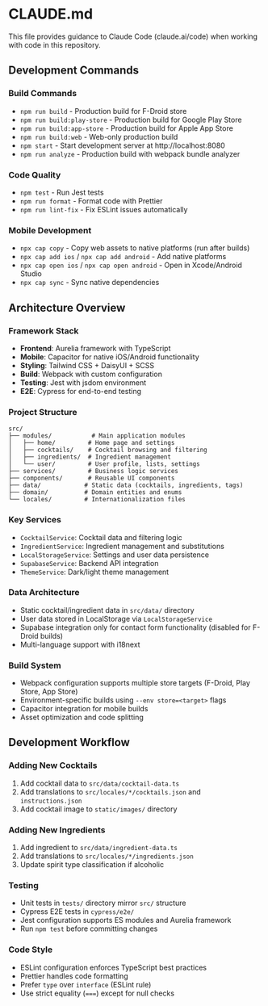 # CLAUDE.md

This file provides guidance to Claude Code (claude.ai/code) when working with code in this repository.

## Development Commands

### Build Commands
- `npm run build` - Production build for F-Droid store
- `npm run build:play-store` - Production build for Google Play Store
- `npm run build:app-store` - Production build for Apple App Store  
- `npm run build:web` - Web-only production build
- `npm start` - Start development server at http://localhost:8080
- `npm run analyze` - Production build with webpack bundle analyzer

### Code Quality
- `npm test` - Run Jest tests
- `npm run format` - Format code with Prettier
- `npm run lint-fix` - Fix ESLint issues automatically

### Mobile Development
- `npx cap copy` - Copy web assets to native platforms (run after builds)
- `npx cap add ios` / `npx cap add android` - Add native platforms
- `npx cap open ios` / `npx cap open android` - Open in Xcode/Android Studio
- `npx cap sync` - Sync native dependencies

## Architecture Overview

### Framework Stack
- **Frontend**: Aurelia framework with TypeScript
- **Mobile**: Capacitor for native iOS/Android functionality
- **Styling**: Tailwind CSS + DaisyUI + SCSS
- **Build**: Webpack with custom configuration
- **Testing**: Jest with jsdom environment
- **E2E**: Cypress for end-to-end testing

### Project Structure
```
src/
├── modules/           # Main application modules
│   ├── home/         # Home page and settings
│   ├── cocktails/    # Cocktail browsing and filtering
│   ├── ingredients/  # Ingredient management  
│   └── user/         # User profile, lists, settings
├── services/         # Business logic services
├── components/       # Reusable UI components
├── data/            # Static data (cocktails, ingredients, tags)
├── domain/          # Domain entities and enums
└── locales/         # Internationalization files
```

### Key Services
- `CocktailService`: Cocktail data and filtering logic
- `IngredientService`: Ingredient management and substitutions
- `LocalStorageService`: Settings and user data persistence  
- `SupabaseService`: Backend API integration
- `ThemeService`: Dark/light theme management

### Data Architecture
- Static cocktail/ingredient data in `src/data/` directory
- User data stored in LocalStorage via `LocalStorageService`
- Supabase integration only for contact form functionality (disabled for F-Droid builds)
- Multi-language support with i18next

### Build System
- Webpack configuration supports multiple store targets (F-Droid, Play Store, App Store)
- Environment-specific builds using `--env store=<target>` flags
- Capacitor integration for mobile builds
- Asset optimization and code splitting

## Development Workflow

### Adding New Cocktails
1. Add cocktail data to `src/data/cocktail-data.ts`
2. Add translations to `src/locales/*/cocktails.json` and `instructions.json`
3. Add cocktail image to `static/images/` directory

### Adding New Ingredients  
1. Add ingredient to `src/data/ingredient-data.ts`
2. Add translations to `src/locales/*/ingredients.json`
3. Update spirit type classification if alcoholic

### Testing
- Unit tests in `tests/` directory mirror `src/` structure
- Cypress E2E tests in `cypress/e2e/`
- Jest configuration supports ES modules and Aurelia framework
- Run `npm test` before committing changes

### Code Style
- ESLint configuration enforces TypeScript best practices
- Prettier handles code formatting
- Prefer `type` over `interface` (ESLint rule)
- Use strict equality (`===`) except for null checks